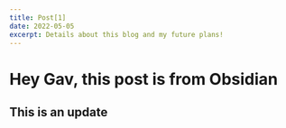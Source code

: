 ```yaml
---
title: Post[1]
date: 2022-05-05
excerpt: Details about this blog and my future plans!
---
```


# Hey Gav, this post is from Obsidian

## This is an update